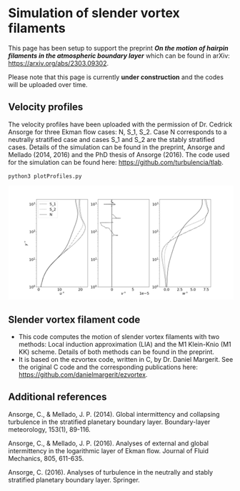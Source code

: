 # Simulation of slender vortex filaments

This page has been setup to support the preprint __*On the motion of hairpin filaments in the atmospheric boundary layer*__ which can be found in arXiv: https://arxiv.org/abs/2303.09302.

Please note that this page is currently __under construction__ and the codes will be uploaded over time.

## Velocity profiles

The velocity profiles have been uploaded with the permission of Dr. Cedrick Ansorge for three Ekman flow cases: N, S_1, S_2. Case N corresponds to a neutrally stratified case and cases S_1 and S_2 are the stably stratified cases. Details of the simulation can be found in the preprint, Ansorge and Mellado (2014, 2016) and the PhD thesis of Ansorge (2016). The code used for the simulation can be found here: https://github.com/turbulencia/tlab. 

```
python3 plotProfiles.py
```

![Screenshot](Plots/VelocityProfilesUpdated.png)

## Slender vortex filament code

* This code computes the motion of slender vortex filaments with two methods: Local induction approximation (LIA) and the M1 Klein-Knio (M1 KK) scheme. Details of both methods can be found in the preprint.
* It is based on the ezvortex code, written in C, by Dr. Daniel Margerit. See the original C code and the corresponding publications here: https://github.com/danielmargerit/ezvortex.

## Additional references

Ansorge, C., & Mellado, J. P. (2014). Global intermittency and collapsing turbulence in the stratified planetary boundary layer. Boundary-layer meteorology, 153(1), 89-116.

Ansorge, C., & Mellado, J. P. (2016). Analyses of external and global intermittency in the logarithmic layer of Ekman flow. Journal of Fluid Mechanics, 805, 611-635.

Ansorge, C. (2016). Analyses of turbulence in the neutrally and stably stratified planetary boundary layer. Springer.
